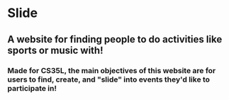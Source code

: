 # Slide
## A website for finding people to do activities like sports or music with!
### Made for CS35L, the main objectives of this website are for users to find, create, and "slide" into events they'd like to participate in!
